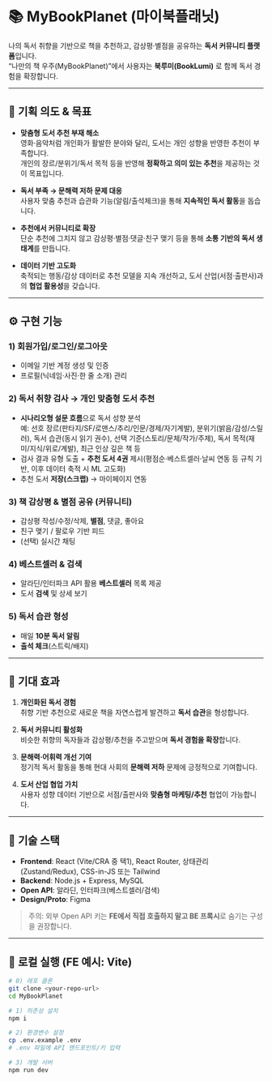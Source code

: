 # 📚 MyBookPlanet (마이북플래닛)

나의 독서 취향을 기반으로 책을 추천하고, 감상평·별점을 공유하는 **독서 커뮤니티 플랫폼**입니다.  
“나만의 책 우주(MyBookPlanet)”에서 사용자는 **북루미(BookLumi)** 로 함께 독서 경험을 확장합니다.

---

## 🎯 기획 의도 & 목표

- **맞춤형 도서 추천 부재 해소**  
  영화·음악처럼 개인화가 활발한 분야와 달리, 도서는 개인 성향을 반영한 추천이 부족합니다.  
  개인의 장르/분위기/독서 목적 등을 반영해 **정확하고 의미 있는 추천**을 제공하는 것이 목표입니다.

- **독서 부족 → 문해력 저하 문제 대응**  
  사용자 맞춤 추천과 습관화 기능(알림/출석체크)을 통해 **지속적인 독서 활동**을 돕습니다.

- **추천에서 커뮤니티로 확장**  
  단순 추천에 그치지 않고 감상평·별점·댓글·친구 맺기 등을 통해 **소통 기반의 독서 생태계**를 만듭니다.

- **데이터 기반 고도화**  
  축적되는 행동/감상 데이터로 추천 모델을 지속 개선하고, 도서 산업(서점·출판사)과의 **협업 활용성**을 갖습니다.

---

## ⚙️ 구현 기능

### 1) 회원가입/로그인/로그아웃
- 이메일 기반 계정 생성 및 인증
- 프로필(닉네임·사진·한 줄 소개) 관리

### 2) 독서 취향 검사 → 개인 맞춤형 도서 추천
- **시나리오형 설문 흐름**으로 독서 성향 분석  
  예: 선호 장르(판타지/SF/로맨스/추리/인문/경제/자기계발), 분위기(밝음/감성/스릴러), 독서 습관(동시 읽기 권수), 선택 기준(스토리/문체/작가/주제), 독서 목적(재미/지식/위로/계발), 최근 인상 깊은 책 등
- 검사 결과 유형 도출 + **추천 도서 4권** 제시(평점순·베스트셀러·날씨 연동 등 규칙 기반, 이후 데이터 축적 시 ML 고도화)
- 추천 도서 **저장(스크랩)** → 마이페이지 연동

### 3) 책 감상평 & 별점 공유 (커뮤니티)
- 감상평 작성/수정/삭제, **별점**, 댓글, 좋아요
- 친구 맺기 / 팔로우 기반 피드
- (선택) 실시간 채팅

### 4) 베스트셀러 & 검색
- 알라딘/인터파크 API 활용 **베스트셀러** 목록 제공
- 도서 **검색** 및 상세 보기

### 5) 독서 습관 형성
- 매일 **10분 독서 알림**
- **출석 체크**(스트릭/배지)

---

## 🌟 기대 효과

1. **개인화된 독서 경험**  
   취향 기반 추천으로 새로운 책을 자연스럽게 발견하고 **독서 습관**을 형성합니다.

2. **독서 커뮤니티 활성화**  
   비슷한 취향의 독자들과 감상평/추천을 주고받으며 **독서 경험을 확장**합니다.

3. **문해력·어휘력 개선 기여**  
   정기적 독서 활동을 통해 현대 사회의 **문해력 저하** 문제에 긍정적으로 기여합니다.

4. **도서 산업 협업 가치**  
   사용자 성향 데이터 기반으로 서점/출판사와 **맞춤형 마케팅/추천** 협업이 가능합니다.

---

## 🧰 기술 스택

- **Frontend**: React (Vite/CRA 중 택1), React Router, 상태관리(Zustand/Redux), CSS-in-JS 또는 Tailwind  
- **Backend**: Node.js + Express, MySQL  
- **Open API**: 알라딘, 인터파크(베스트셀러/검색)  
- **Design/Proto**: Figma  

> 주의: 외부 Open API 키는 **FE에서 직접 호출하지 말고 BE 프록시**로 숨기는 구성을 권장합니다.

---

## 🚀 로컬 실행 (FE 예시: Vite)

```bash
# 0) 레포 클론
git clone <your-repo-url>
cd MyBookPlanet

# 1) 의존성 설치
npm i

# 2) 환경변수 설정
cp .env.example .env
# .env 파일에 API 엔드포인트/키 입력

# 3) 개발 서버
npm run dev
